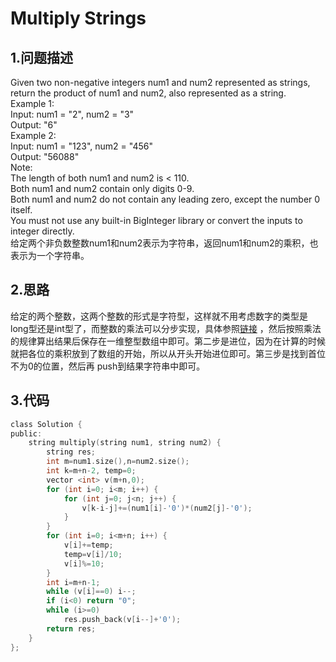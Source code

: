 Multiply Strings
====

1.问题描述
---

Given two non-negative integers num1 and num2 represented as strings, return the product of num1 and num2, also represented as a string.<br>
Example 1:<br>
Input: num1 = "2", num2 = "3"<br>
Output: "6"<br>
Example 2:<br>
Input: num1 = "123", num2 = "456"<br>
Output: "56088"<br>
Note:<br>
The length of both num1 and num2 is < 110.<br>
Both num1 and num2 contain only digits 0-9.<br>
Both num1 and num2 do not contain any leading zero, except the number 0 itself.<br>
You must not use any built-in BigInteger library or convert the inputs to integer directly.<br>
给定两个非负数整数num1和num2表示为字符串，返回num1和num2的乘积，也表示为一个字符串。

2.思路
---

给定的两个整数，这两个整数的形式是字符型，这样就不用考虑数字的类型是long型还是int型了，而整数的乘法可以分步实现，具体参照[链接](http://www.cnblogs.com/TenosDoIt/p/3735309.html)
，然后按照乘法的规律算出结果后保存在一维整型数组中即可。第二步是进位，因为在计算的时候就把各位的乘积放到了数组的开始，所以从开头开始进位即可。第三步是找到首位不为0的位置，然后再
push到结果字符串中即可。

3.代码
---

```c
class Solution {
public:
    string multiply(string num1, string num2) {
        string res;
        int m=num1.size(),n=num2.size();
        int k=m+n-2, temp=0;
        vector <int> v(m+n,0);
        for (int i=0; i<m; i++) {
            for (int j=0; j<n; j++) {
                v[k-i-j]+=(num1[i]-'0')*(num2[j]-'0');
            }
        }
        for (int i=0; i<m+n; i++) {
            v[i]+=temp;
            temp=v[i]/10;
            v[i]%=10;
        }
        int i=m+n-1;
        while (v[i]==0) i--;
        if (i<0) return "0";
        while (i>=0) 
            res.push_back(v[i--]+'0');
        return res;
    }
};
```

